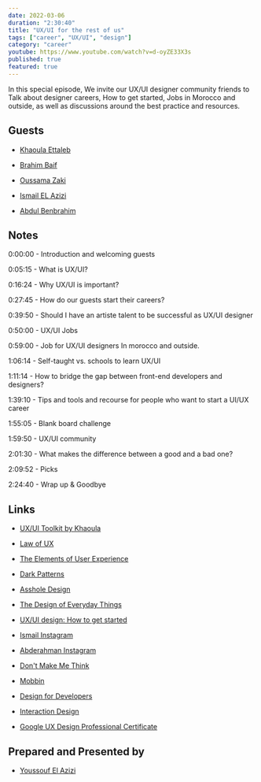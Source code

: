 ```yaml
---
date: 2022-03-06
duration: "2:30:40"
title: "UX/UI for the rest of us"
tags: ["career", "UX/UI", "design"]
category: "career"
youtube: https://www.youtube.com/watch?v=d-oyZE33X3s
published: true
featured: true
---
```


In this special episode, We invite our UX/UI designer community friends to Talk about designer careers, How to get started, Jobs in Morocco and outside, as well as discussions around the best practice and resources.

## Guests

- [Khaoula Ettaleb](https://www.linkedin.com/in/khaoula-ettaleb/)

- [Brahim Baif](https://www.linkedin.com/in/thebrahimbaif/)

- [Oussama Zaki](https://www.linkedin.com/in/zakioussama/)

- [Ismail EL Azizi ](https://www.linkedin.com/in/ismail-el-azizi)

- [Abdul Benbrahim](https://www.linkedin.com/in/abdulbenbrahim/)

## Notes

0:00:00 - Introduction and welcoming guests

0:05:15 - What is UX/UI?

0:16:24 - Why UX/UI is important?

0:27:45 - How do our guests start their careers?

0:39:50 - Should I have an artiste talent to be successful as UX/UI designer

0:50:00 - UX/UI Jobs

0:59:00 - Job for UX/UI designers In morocco and outside.

1:06:14 - Self-taught vs. schools to learn UX/UI

1:11:14 - How to bridge the gap between front-end developers and designers?

1:39:10 - Tips and tools and recourse for people who want to start a UI/UX career

1:55:05 - Blank board challenge

1:59:50 - UX/UI community

2:01:30 - What makes the difference between a good and a bad one?

2:09:52 - Picks

2:24:40 - Wrap up & Goodbye

## Links

- [UX/UI Toolkit by Khaoula ](https://khettaleb.notion.site/UX-UI-Toolkit-by-Khaoula-Geeksblabla-8407f594d31844088e890caa58a5a7a8)

- [Law of UX](https://lawsofux.com/)

- [The Elements of User Experience](https://www.amazon.com/Elements-User-Experience-User-Centered-Design/dp/0735712026)

- [Dark Patterns](https://www.darkpatterns.org/)

- [Asshole Design](https://www.reddit.com/r/assholedesign/)

- [The Design of Everyday Things](https://www.amazon.com/Design-Everyday-Things-Revised-Expanded/dp/0465050654)

- [UX/UI design: How to get started](https://www.linkedin.com/in/ismail-el-azizi/blog/ux-ui-design-how-to-get-started)

- [Ismail Instagram ](https://www.instagram.com/ismail_elazizi/)

- [Abderahman Instagram ](https://www.instagram.com/abdulbenbrahim/)

- [Don't Make Me Think ](https://www.amazon.com/Dont-Make-Me-Think-Usability/dp/0321344758)

- [Mobbin](https://mobbin.design/browse/ios/apps)

- [Design for Developers](https://frontendmasters.com/courses/design-for-developers/)

- [Interaction Design](https://www.interaction-design.org/)

- [Google UX Design Professional Certificate](https://www.coursera.org/professional-certificates/google-ux-design)

## Prepared and Presented by

- [Youssouf El Azizi](https://elazizi.com)
